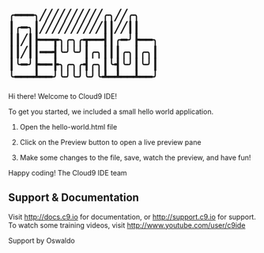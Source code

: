 ╭━━━╮╱╱╱╱╱╱╱╱╱╱╭╮╱╱╭╮
┃╭━╮┃╱╱╱╱╱╱╱╱╱╱┃┃╱╱┃┃
┃┃╱┃┣━━┳╮╭╮╭┳━━┫┃╭━╯┣━━╮
┃┃╱┃┃━━┫╰╯╰╯┃╭╮┃┃┃╭╮┃╭╮┃
┃╰━╯┣━━┣╮╭╮╭┫╭╮┃╰┫╰╯┃╰╯┃
╰━━━┻━━╯╰╯╰╯╰╯╰┻━┻━━┻━━╯
----------------------------------------------------------------- 


Hi there! Welcome to Cloud9 IDE!

To get you started, we included a small hello world application.

1) Open the hello-world.html file

2) Click on the Preview button to open a live preview pane

3) Make some changes to the file, save, watch the preview, and have fun!

Happy coding!
The Cloud9 IDE team


## Support & Documentation

Visit http://docs.c9.io for documentation, or http://support.c9.io for support.
To watch some training videos, visit http://www.youtube.com/user/c9ide


Support by Oswaldo